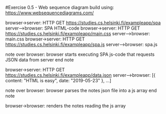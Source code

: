 #Exercise 0.5 - Web sequence diagram build using: https://www.websequencediagrams.com/

browser->server: HTTP GET https://studies.cs.helsinki.fi/exampleapp/spa
server-->browser: SPA HTML-code
browser->server: HTTP GET https://studies.cs.helsinki.fi/exampleapp/main.css
server-->browser: main.css
browser->server: HTTP GET https://studies.cs.helsinki.fi/exampleapp/spa.js
server-->browser: spa.js

note over browser:
browser starts executing SPA js-code
that requests JSON data from server 
end note

browser->server: HTTP GET https://studies.cs.helsinki.fi/exampleapp/data.json
server-->browser: [{ content: "HTML is easy", date: "2019-05-23" }, ...]

note over browser:
browser parses the notes json file into a js array
end note

browser->browser: renders the notes reading the js array